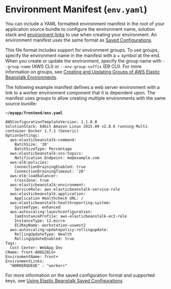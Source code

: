 # Environment Manifest \(`env.yaml`\)<a name="environment-cfg-manifest"></a>

You can include a YAML formatted environment manifest in the root of your application source bundle to configure the environment name, solution stack and [environment links](environment-cfg-links.md) to use when creating your environment\. An environment manifest uses the same format as [Saved Configurations](environment-configuration-savedconfig.md)\.

This file format includes support for environment groups\. To use groups, specify the environment name in the manifest with a \+ symbol at the end\. When you create or update the environment, specify the group name with `--group-name` \(AWS CLI\) or `--env-group-suffix` \(EB CLI\)\. For more information on groups, see [Creating and Updating Groups of AWS Elastic Beanstalk Environments](environment-mgmt-compose.md)\.

The following example manifest defines a web server environment with a link to a worker environment component that it is dependent upon\. The manifest uses groups to allow creating multiple environments with the same source bundle:

**`~/myapp/frontend/env.yaml`**

```
AWSConfigurationTemplateVersion: 1.1.0.0
SolutionStack: 64bit Amazon Linux 2015.09 v2.0.6 running Multi-container Docker 1.7.1 (Generic)
OptionSettings:
  aws:elasticbeanstalk:command:
    BatchSize: '30'
    BatchSizeType: Percentage
  aws:elasticbeanstalk:sns:topics:
    Notification Endpoint: me@example.com
  aws:elb:policies:
    ConnectionDrainingEnabled: true
    ConnectionDrainingTimeout: '20'
  aws:elb:loadbalancer:
    CrossZone: true
  aws:elasticbeanstalk:environment:
    ServiceRole: aws-elasticbeanstalk-service-role
  aws:elasticbeanstalk:application:
    Application Healthcheck URL: /
  aws:elasticbeanstalk:healthreporting:system:
    SystemType: enhanced
  aws:autoscaling:launchconfiguration:
    IamInstanceProfile: aws-elasticbeanstalk-ec2-role
    InstanceType: t2.micro
    EC2KeyName: workstation-uswest2
  aws:autoscaling:updatepolicy:rollingupdate:
    RollingUpdateType: Health
    RollingUpdateEnabled: true
Tags:
  Cost Center: WebApp Dev
CName: front-A08G28LG+
EnvironmentName: front+
EnvironmentLinks:
  "WORKERQUEUE" : "worker+"
```

For more information on the saved configuration format and supported keys, see [Using Elastic Beanstalk Saved Configurations](environment-configuration-savedconfig.md)